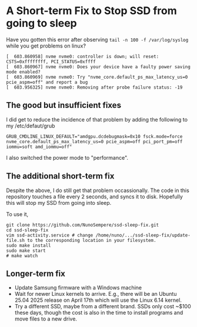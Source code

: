 # A Short-term Fix to Stop SSD from going to sleep

Have you gotten this error after observing `tail -n 100 -f /var/log/syslog` while you get problems on linux?

```
[  603.860958] nvme nvme0: controller is down; will reset: CSTS=0xffffffff, PCI_STATUS=0xffff
[  603.860967] nvme nvme0: Does your device have a faulty power saving mode enabled?
[  603.860969] nvme nvme0: Try "nvme_core.default_ps_max_latency_us=0 pcie_aspm=off" and report a bug
[  603.956325] nvme nvme0: Removing after probe failure status: -19
```

## The good but insufficient fixes

I did get to reduce the incidence of that problem by adding the following to my /etc/defaut/grub

```
GRUB_CMDLINE_LINUX_DEFAULT="amdgpu.dcdebugmask=0x10 fsck.mode=force nvme_core.default_ps_max_latency_us=0 pcie_aspm=off pci_port_pm=off iommu=soft amd_iommu=off"
```

I also switched the power mode to "performance".

## The additional short-term fix 

Despite the above, I do still get that problem occassionally. The code in this repository touches a file every 2 seconds, and syncs it to disk. Hopefully this will stop my SSD from going into sleep. 

To use it,

```
git clone https://github.com/NunoSempere/ssd-sleep-fix.git
cd ssd-sleep-fix
vim ssd-activity.service # change /home/nuno/.../ssd-sleep-fix/update-file.sh to the corresponding location in your filesystem.
sudo make install
sudo make start
# make watch
```

## Longer-term fix

- Update Samsung firmware with a Windows machine
- Wait for newer Linux kernels to arrive. E.g., there will be an Ubuntu 25.04 2025 release on April 17th which will use the Linux 6.14 kernel. 
- Try a different SSD, maybe from a different brand. SSDs only cost ~$100 these days, though the cost is also in the time to install programs and move files to a new drive.
